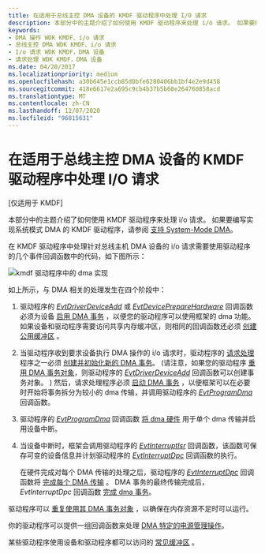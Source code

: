 ```yaml
---
title: 在适用于总线主控 DMA 设备的 KMDF 驱动程序中处理 I/O 请求
description: 本部分中的主题介绍了如何使用 KMDF 驱动程序来处理 i/o 请求。 如果要编写实现系统模式 DMA 的 KMDF 驱动程序，请参阅支持 System-Mode DMA。
keywords:
- DMA 操作 WDK KMDF、i/o 请求
- 总线主控 DMA WDK KMDF、i/o 请求
- I/o 请求 WDK KMDF，DMA 设备
- 请求处理 WDK KMDF，DMA 设备
ms.date: 04/20/2017
ms.localizationpriority: medium
ms.openlocfilehash: a30b645e1ccb85d0bfe6280406bb1bf4e2e9d458
ms.sourcegitcommit: 418e6617e2a695c9cb4b37b5b60e264760858acd
ms.translationtype: MT
ms.contentlocale: zh-CN
ms.lasthandoff: 12/07/2020
ms.locfileid: "96815631"
---
```

# <a name="handling-io-requests-in-a-kmdf-driver-for-a-bus-master-dma-device"></a>在适用于总线主控 DMA 设备的 KMDF 驱动程序中处理 I/O 请求


\[仅适用于 KMDF\]

本部分中的主题介绍了如何使用 KMDF 驱动程序来处理 i/o 请求。 如果要编写实现系统模式 DMA 的 KMDF 驱动程序，请参阅 [支持 System-Mode DMA](supporting-system-mode-dma.md)。




在 KMDF 驱动程序中处理针对总线主机 DMA 设备的 i/o 请求需要使用驱动程序的几个事件回调函数中的代码，如下图所示：

![kmdf 驱动程序中的 dma 实现](images/dma-implementation-in-kmdf.png)

如上所示，与 DMA 相关的处理发生在四个阶段中：

1.  驱动程序的 [*EvtDriverDeviceAdd*](/windows-hardware/drivers/ddi/wdfdriver/nc-wdfdriver-evt_wdf_driver_device_add) 或 [*EvtDevicePrepareHardware*](/windows-hardware/drivers/ddi/wdfdevice/nc-wdfdevice-evt_wdf_device_prepare_hardware) 回调函数必须为设备 [启用 DMA 事务](enabling-dma-transactions.md) ，以便您的驱动程序可以使用框架的 dma 功能。 如果设备和驱动程序需要访问共享内存缓冲区，则相同的回调函数还必须 [创建公用缓冲区](using-common-buffers.md) 。

2.  当驱动程序收到要求设备执行 DMA 操作的 i/o 请求时，驱动程序的 [请求处理](request-handlers.md) 程序之一必须 [创建并初始化新的 DMA 事务](creating-and-initializing-a-dma-transaction.md)。  (请注意，如果您的驱动程序 [重用 DMA 事务对象](reusing-dma-transaction-objects.md)，则驱动程序的 [*EvtDriverDeviceAdd*](/windows-hardware/drivers/ddi/wdfdriver/nc-wdfdriver-evt_wdf_driver_device_add) 回调函数可以创建事务对象。 ) 然后，请求处理程序必须 [启动 DMA 事务](starting-a-dma-transaction.md) ，以便框架可以在必要时开始将事务拆分为较小的 dma 传输，并调用驱动程序的 [*EvtProgramDma*](/windows-hardware/drivers/ddi/wdfdmatransaction/nc-wdfdmatransaction-evt_wdf_program_dma) 回调函数。

3.  驱动程序的 [*EvtProgramDma*](/windows-hardware/drivers/ddi/wdfdmatransaction/nc-wdfdmatransaction-evt_wdf_program_dma) 回调函数 [将 dma 硬件](programming-dma-hardware.md) 用于单个 dma 传输并启用设备中断。

4.  当设备中断时，框架会调用驱动程序的 [*EvtInterruptIsr*](/windows-hardware/drivers/ddi/wdfinterrupt/nc-wdfinterrupt-evt_wdf_interrupt_isr) 回调函数，该函数可保存可变的设备信息并计划驱动程序的 [*EvtInterruptDpc*](/windows-hardware/drivers/ddi/wdfinterrupt/nc-wdfinterrupt-evt_wdf_interrupt_dpc) 回调函数的执行。

    在硬件完成对每个 DMA 传输的处理之后，驱动程序的 [*EvtInterruptDpc*](/windows-hardware/drivers/ddi/wdfinterrupt/nc-wdfinterrupt-evt_wdf_interrupt_dpc) 回调函数将 [完成每个 DMA 传输](completing-a-dma-transfer.md) 。 DMA 事务的最终传输完成后， *EvtInterruptDpc* 回调函数 [完成 dma 事务](completing-a-dma-transaction.md)。

驱动程序可以 [重复使用其 DMA 事务对象](reusing-dma-transaction-objects.md) ，以确保在内存资源不足时可以运行。

你的驱动程序可以提供一组回调函数来处理 [DMA 特定的电源管理操作](supporting-power-management-for-dma-devices.md)。

某些驱动程序使用设备和驱动程序都可以访问的 [常见缓冲区](using-common-buffers.md) 。

 

